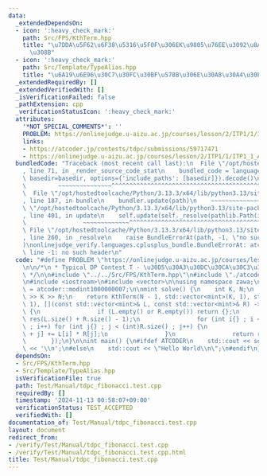 ```yaml
---
data:
  _extendedDependsOn:
  - icon: ':heavy_check_mark:'
    path: Src/FPS/KthTerm.hpp
    title: "\u7DDA\u5F62\u6F38\u5316\u5F0F\u306EK\u9805\u76EE\u3092\u8A08\u7B97\u3059\
      \u308B"
  - icon: ':heavy_check_mark:'
    path: Src/Template/TypeAlias.hpp
    title: "\u6A19\u6E96\u30C7\u30FC\u30BF\u578B\u306E\u30A8\u30A4\u30EA\u30A2\u30B9"
  _extendedRequiredBy: []
  _extendedVerifiedWith: []
  _isVerificationFailed: false
  _pathExtension: cpp
  _verificationStatusIcon: ':heavy_check_mark:'
  attributes:
    '*NOT_SPECIAL_COMMENTS*': ''
    PROBLEM: https://onlinejudge.u-aizu.ac.jp/courses/lesson/2/ITP1/1/ITP1_1_A
    links:
    - https://atcoder.jp/contests/tdpc/submissions/59717471
    - https://onlinejudge.u-aizu.ac.jp/courses/lesson/2/ITP1/1/ITP1_1_A
  bundledCode: "Traceback (most recent call last):\n  File \"/opt/hostedtoolcache/Python/3.13.3/x64/lib/python3.13/site-packages/onlinejudge_verify/documentation/build.py\"\
    , line 71, in _render_source_code_stat\n    bundled_code = language.bundle(stat.path,\
    \ basedir=basedir, options={'include_paths': [basedir]}).decode()\n          \
    \         ~~~~~~~~~~~~~~~^^^^^^^^^^^^^^^^^^^^^^^^^^^^^^^^^^^^^^^^^^^^^^^^^^^^^^^^^^^^^^^^^^\n\
    \  File \"/opt/hostedtoolcache/Python/3.13.3/x64/lib/python3.13/site-packages/onlinejudge_verify/languages/cplusplus.py\"\
    , line 187, in bundle\n    bundler.update(path)\n    ~~~~~~~~~~~~~~^^^^^^\n  File\
    \ \"/opt/hostedtoolcache/Python/3.13.3/x64/lib/python3.13/site-packages/onlinejudge_verify/languages/cplusplus_bundle.py\"\
    , line 401, in update\n    self.update(self._resolve(pathlib.Path(included), included_from=path))\n\
    \                ~~~~~~~~~~~~~^^^^^^^^^^^^^^^^^^^^^^^^^^^^^^^^^^^^^^^^^^^^\n \
    \ File \"/opt/hostedtoolcache/Python/3.13.3/x64/lib/python3.13/site-packages/onlinejudge_verify/languages/cplusplus_bundle.py\"\
    , line 260, in _resolve\n    raise BundleErrorAt(path, -1, \"no such header\"\
    )\nonlinejudge_verify.languages.cplusplus_bundle.BundleErrorAt: atcoder/modint:\
    \ line -1: no such header\n"
  code: "#define PROBLEM \"https://onlinejudge.u-aizu.ac.jp/courses/lesson/2/ITP1/1/ITP1_1_A\"\
    \n\n/*\n * Typical DP Contest T - \u30D5\u30A3\u30DC\u30CA\u30C3\u30C1\n * https://atcoder.jp/contests/tdpc/submissions/59717471\n\
    \ */\n\n#include \"../../Src/FPS/KthTerm.hpp\"\n#include \"./atcoder/modint\"\n\
    \n#include <iostream>\n#include <vector>\n\nusing namespace zawa;\n\nusing mint\
    \ = atcoder::modint1000000007;\n\nmint solve() {\n    int K, N;\n    std::cin\
    \ >> K >> N;\n    return KthTerm(N - 1, std::vector<mint>(K, 1), std::vector<mint>(K,\
    \ 1), [](const std::vector<mint>& L, const std::vector<mint>& R) -> std::vector<mint>\
    \ {\n                if (L.empty() or R.empty()) return {};\n                std::vector<mint>\
    \ res(L.size() + R.size() - 1);\n                for (int i{} ; i < (int)L.size()\
    \ ; i++) for (int j{} ; j < (int)R.size() ; j++) {\n                    res[i\
    \ + j] += L[i] * R[j];\n                }\n                return res;\n     \
    \       });\n}\n\nint main() {\n#ifdef ATCODER\n    std::cout << solve().val()\
    \ << '\\n';\n#else\n    std::cout << \"Hello World\\n\";\n#endif\n}\n"
  dependsOn:
  - Src/FPS/KthTerm.hpp
  - Src/Template/TypeAlias.hpp
  isVerificationFile: true
  path: Test/Manual/tdpc_fibonacci.test.cpp
  requiredBy: []
  timestamp: '2024-11-13 00:58:07+09:00'
  verificationStatus: TEST_ACCEPTED
  verifiedWith: []
documentation_of: Test/Manual/tdpc_fibonacci.test.cpp
layout: document
redirect_from:
- /verify/Test/Manual/tdpc_fibonacci.test.cpp
- /verify/Test/Manual/tdpc_fibonacci.test.cpp.html
title: Test/Manual/tdpc_fibonacci.test.cpp
---
```

